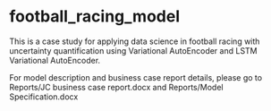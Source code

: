 # football_racing_model
This is a case study for applying data science in football racing with uncertainty quantification using Variational AutoEncoder and LSTM Variational AutoEncoder.

For model description and business case report details, please go to Reports/JC business case report.docx and Reports/Model Specification.docx
